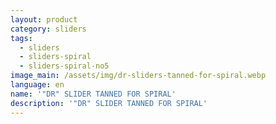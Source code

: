 ```yaml
---
layout: product
category: sliders
tags:
  - sliders
  - sliders-spiral
  - sliders-spiral-no5
image_main: /assets/img/dr-sliders-tanned-for-spiral.webp
language: en
name: '"DR" SLIDER TANNED FOR SPIRAL'
description: '"DR" SLIDER TANNED FOR SPIRAL'
---
```

